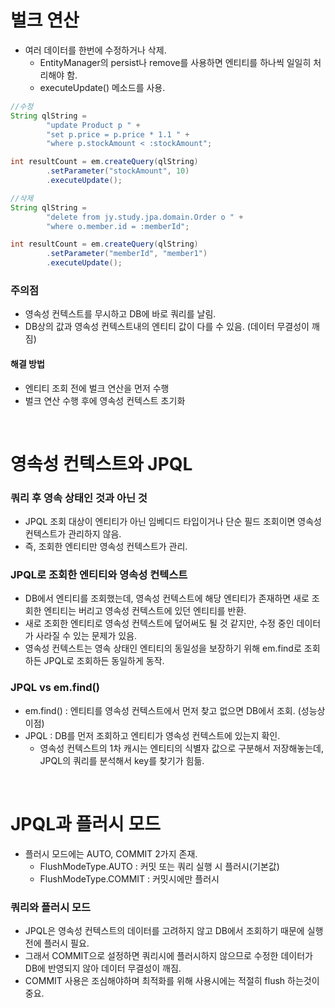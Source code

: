 # 벌크 연산

* 여러 데이터를 한번에 수정하거나 삭제.
    * EntityManager의 persist나 remove를 사용하면 엔티티를 하나씩 일일히 처리해야 함.
    * executeUpdate() 메소드를 사용.

```java
//수정
String qlString =
        "update Product p " +
        "set p.price = p.price * 1.1 " +
        "where p.stockAmount < :stockAmount";

int resultCount = em.createQuery(qlString)
        .setParameter("stockAmount", 10)
        .executeUpdate();

//삭제
String qlString =
        "delete from jy.study.jpa.domain.Order o " +
        "where o.member.id = :memberId";

int resultCount = em.createQuery(qlString)
        .setParameter("memberId", "member1")
        .executeUpdate();
```

### 주의점

* 영속성 컨텍스트를 무시하고 DB에 바로 쿼리를 날림.
* DB상의 값과 영속성 컨텍스트내의 엔티티 값이 다를 수 있음. (데이터 무결성이 깨짐)

#### 해결 방법

* 엔티티 조회 전에 벌크 연산을 먼저 수행
* 벌크 연산 수행 후에 영속성 컨텍스트 초기화

<br/>

# 영속성 컨텍스트와 JPQL 

### 쿼리 후 영속 상태인 것과 아닌 것

* JPQL 조회 대상이 엔티티가 아닌 임베디드 타입이거나 단순 필드 조회이면 영속성 컨텍스트가 관리하지 않음.
* 즉, 조회한 엔티티만 영속성 컨텍스트가 관리.

### JPQL로 조회한 엔티티와 영속성 컨텍스트

* DB에서 엔티티를 조회했는데, 영속성 컨텍스트에 해당 엔티티가 존재하면 새로 조회한 엔티티는 버리고 영속성 컨텍스트에 있던 엔티티를 반환.
* 새로 조회한 엔티티로 영속성 컨텍스트에 덮어써도 될 것 같지만, 수정 중인 데이터가 사라질 수 있는 문제가 있음.
* 영속성 컨텍스트는 영속 상태인 엔티티의 동일성을 보장하기 위해 em.find로 조회하든 JPQL로 조회하든 동일하게 동작.

### JPQL vs em.find()

* em.find() : 엔티티를 영속성 컨텍스트에서 먼저 찾고 없으면 DB에서 조회. (성능상 이점)
* JPQL : DB를 먼저 조회하고 엔티티가 영속성 컨텍스트에 있는지 확인.
    * 영속성 컨텍스트의 1차 캐시는 엔티티의 식별자 값으로 구분해서 저장해놓는데, JPQL의 쿼리를 분석해서 key를 찾기가 힘듦.

<br/>

# JPQL과 플러시 모드

* 플러시 모드에는 AUTO, COMMIT 2가지 존재.
  * FlushModeType.AUTO : 커밋 또는 쿼리 실행 시 플러시(기본값)
  * FlushModeType.COMMIT : 커밋시에만 플러시

### 쿼리와 플러시 모드

* JPQL은 영속성 컨텍스트의 데이터를 고려하지 않고 DB에서 조회하기 때문에 실행 전에 플러시 필요.
* 그래서 COMMIT으로 설정하면 쿼리시에 플러시하지 않으므로 수정한 데이터가 DB에 반영되지 않아 데이터 무결성이 깨짐.
* COMMIT 사용은 조심해야하며 최적화를 위해 사용시에는 적절히 flush 하는것이 중요.